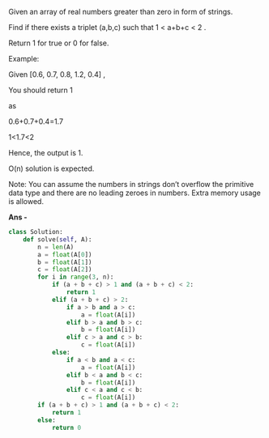 Given an array of real numbers greater than zero in form of strings.

Find if there exists a triplet (a,b,c) such that 1 \< a+b+c \< 2 .

Return 1 for true or 0 for false.

Example:

Given \[0.6, 0.7, 0.8, 1.2, 0.4\] ,

You should return 1

as

0.6+0.7+0.4=1.7

1\<1.7\<2

Hence, the output is 1.

O(n) solution is expected.

Note: You can assume the numbers in strings don’t overflow the primitive data type and there are no leading zeroes in numbers. Extra memory usage is allowed.

<b> Ans - </b>

```python
class Solution:
    def solve(self, A):
        n = len(A)
        a = float(A[0])
        b = float(A[1])
        c = float(A[2])
        for i in range(3, n):
            if (a + b + c) > 1 and (a + b + c) < 2:
                return 1
            elif (a + b + c) > 2:
                if a > b and a > c:
                    a = float(A[i])
                elif b > a and b > c:
                    b = float(A[i])
                elif c > a and c > b:
                    c = float(A[i])
            else:
                if a < b and a < c:
                    a = float(A[i])
                elif b < a and b < c:
                    b = float(A[i])
                elif c < a and c < b:
                    c = float(A[i])
        if (a + b + c) > 1 and (a + b + c) < 2:
            return 1
        else:
            return 0
```
